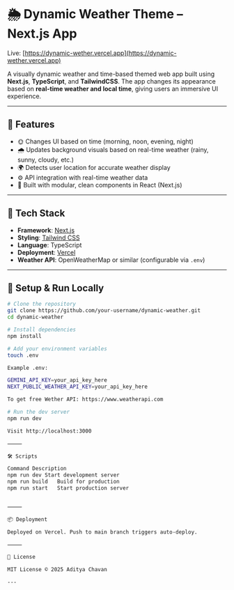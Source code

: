 # 🌦️ Dynamic Weather Theme – Next.js App

Live: [https://dynamic-wether.vercel.app](https://dynamic-wether.vercel.app)

A visually dynamic weather and time-based themed web app built using **Next.js**, **TypeScript**, and **TailwindCSS**. The app changes its appearance based on **real-time weather and local time**, giving users an immersive UI experience.

---

## 📸 Features

- 🌞 Changes UI based on time (morning, noon, evening, night)
- 🌧️ Updates background visuals based on real-time weather (rainy, sunny, cloudy, etc.)
- 🌍 Detects user location for accurate weather display
- ⚙️ API integration with real-time weather data
- 🧩 Built with modular, clean components in React (Next.js)

---

## 🚀 Tech Stack

- **Framework**: [Next.js](https://nextjs.org/)
- **Styling**: [Tailwind CSS](https://tailwindcss.com/)
- **Language**: TypeScript
- **Deployment**: [Vercel](https://vercel.com/)
- **Weather API**: OpenWeatherMap or similar (configurable via `.env`)

---

## 🔧 Setup & Run Locally

```bash
# Clone the repository
git clone https://github.com/your-username/dynamic-weather.git
cd dynamic-weather

# Install dependencies
npm install

# Add your environment variables
touch .env

Example .env:

GEMINI_API_KEY=your_api_key_here
NEXT_PUBLIC_WEATHER_API_KEY=your_api_key_here

To get free Wether API: https://www.weatherapi.com

# Run the dev server
npm run dev

Visit http://localhost:3000

⸻

🛠️ Scripts

Command	Description
npm run dev	Start development server
npm run build	Build for production
npm run start	Start production server


⸻

📦 Deployment

Deployed on Vercel. Push to main branch triggers auto-deploy.

⸻

📄 License

MIT License © 2025 Aditya Chavan

---
